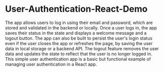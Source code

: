 # User-Authentication-React-Demo


 The app allows users to log in using their email and password, which are stored and validated in the backend or locally. Once a user logs in, the app saves their status in the state and displays a welcome message and a logout button. The app can also be built to persist the user's login status even if the user closes the app or refreshes the page, by saving the user data in local storage or a backend API. The logout feature removes the user data and updates the state to reflect that the user is no longer logged in. This simple user authentication app is a basic but functional example of managing user authentication in a React app.



